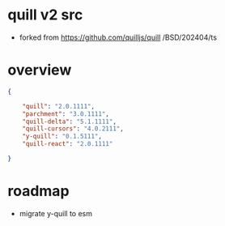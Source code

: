 # quill v2 src
- forked from https://github.com/quilljs/quill /BSD/202404/ts
# overview

```json usage
{

    "quill": "2.0.1111", 
    "parchment": "3.0.1111", 
    "quill-delta": "5.1.1111", 
    "quill-cursors": "4.0.2111", 
    "y-quill": "0.1.5111", 
    "quill-react": "2.0.1111"

}
```

# roadmap
- migrate y-quill to esm
